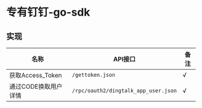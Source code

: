 # 专有钉钉-go-sdk


## 实现


名称 | API接口 | 备注
--- | --- | ---
获取Access_Token | `/gettoken.json` | √
通过CODE换取用户详情 | `/rpc/oauth2/dingtalk_app_user.json` | √